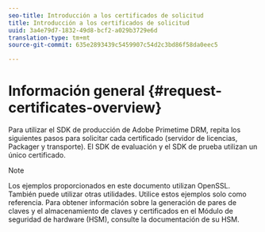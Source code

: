 ```yaml
---
seo-title: Introducción a los certificados de solicitud
title: Introducción a los certificados de solicitud
uuid: 3a4e79d7-1832-49d8-bcf2-a029b3729e6d
translation-type: tm+mt
source-git-commit: 635e2893439c5459907c54d2c3bd86f58da0eec5

---
```



# Información general {#request-certificates-overview}

Para utilizar el SDK de producción de Adobe Primetime DRM, repita los siguientes pasos para solicitar cada certificado (servidor de licencias, Packager y transporte). El SDK de evaluación y el SDK de prueba utilizan un único certificado.

>[!NOTE]
>
>Los ejemplos proporcionados en este documento utilizan OpenSSL. También puede utilizar otras utilidades. Utilice estos ejemplos solo como referencia. Para obtener información sobre la generación de pares de claves y el almacenamiento de claves y certificados en el Módulo de seguridad de hardware (HSM), consulte la documentación de su HSM.